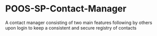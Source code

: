 # POOS-SP-Contact-Manager
A contact manager consisting of two main features following by others upon login to keep a consistent and secure registry of contacts
